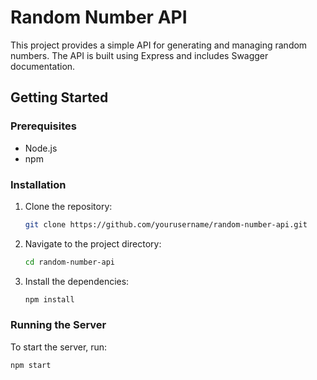 # Random Number API

This project provides a simple API for generating and managing random numbers. The API is built using Express and includes Swagger documentation.

## Getting Started

### Prerequisites

- Node.js
- npm

### Installation

1. Clone the repository:
    ```sh
    git clone https://github.com/yourusername/random-number-api.git
    ```
2. Navigate to the project directory:
    ```sh
    cd random-number-api
    ```
3. Install the dependencies:
    ```sh
    npm install
    ```

### Running the Server

To start the server, run:
```sh
npm start